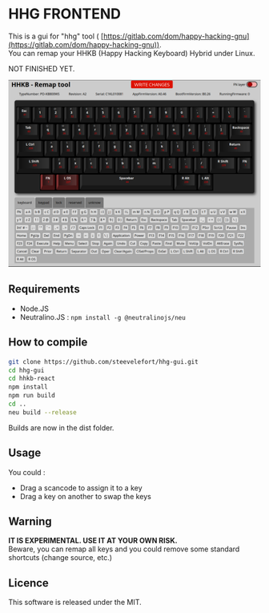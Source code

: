 # HHG FRONTEND

This is a gui for "hhg" tool ( [https://gitlab.com/dom/happy-hacking-gnu](https://gitlab.com/dom/happy-hacking-gnu)).  
You can remap your HHKB (Happy Hacking Keyboard) Hybrid under Linux.

NOT FINISHED YET.  

![](./screenshot.png)

## Requirements

- Node.JS
- Neutralino.JS : `npm install -g @neutralinojs/neu`

## How to compile

```sh
git clone https://github.com/steevelefort/hhg-gui.git
cd hhg-gui
cd hhkb-react
npm install
npm run build
cd ..
neu build --release
```
Builds are now in the dist folder.

## Usage

You could :
- Drag a scancode to assign it to a key
- Drag a key on another to swap the keys

## Warning

**IT IS EXPERIMENTAL. USE IT AT YOUR OWN RISK.**  
Beware, you can remap all keys and you could remove some standard shortcuts (change source, etc.)

## Licence

This software is released under the MIT.  




